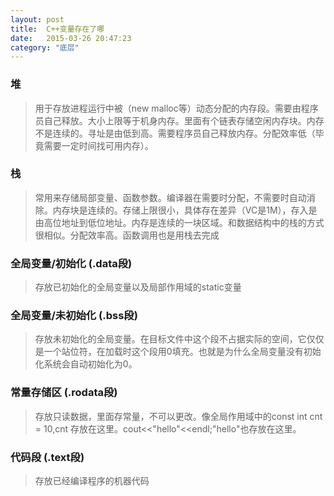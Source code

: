 ```yaml
---
layout: post
title:  C++变量存在了哪
date:   2015-03-26 20:47:23
category: "底层"
---
```


### 堆
> 用于存放进程运行中被（new malloc等）动态分配的内存段。需要由程序员自己释放。大小上限等于机身内存。里面有个链表存储空闲内存块。内存不是连续的。寻址是由低到高。需要程序员自己释放内存。分配效率低（毕竟需要一定时间找可用内存）。


### 栈
> 常用来存储局部变量、函数参数。编译器在需要时分配，不需要时自动消除。内存块是连续的。存储上限很小，具体存在差异（VC是1M），存入是由高位地址到低位地址。内存是连续的一块区域。和数据结构中的栈的方式很相似。分配效率高。函数调用也是用栈去完成

### 全局变量/初始化 (.data段)
>  存放已初始化的全局变量以及局部作用域的static变量

### 全局变量/未初始化 (.bss段)
>  存放未初始化的全局变量。在目标文件中这个段不占据实际的空间，它仅仅是一个站位符，在加载时这个段用0填充。也就是为什么全局变量没有初始化系统会自动初始化为0。

### 常量存储区 (.rodata段)
>  存放只读数据，里面存常量，不可以更改。像全局作用域中的const int cnt = 10,cnt 存放在这里。cout<<"hello"<<endl;"hello"也存放在这里。


### 代码段  (.text段)
> 存放已经编译程序的机器代码

